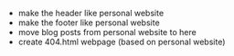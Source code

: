 - make the header like personal website
- make the footer like personal website
- move blog posts from personal website to here
- create 404.html webpage (based on personal website)
